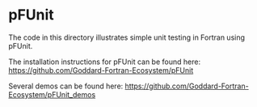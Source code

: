 # pFUnit

The code in this directory illustrates simple unit testing in Fortran using pFUnit.

The installation instructions for pFUnit can be found here:
https://github.com/Goddard-Fortran-Ecosystem/pFUnit

Several demos can be found here:
https://github.com/Goddard-Fortran-Ecosystem/pFUnit_demos
